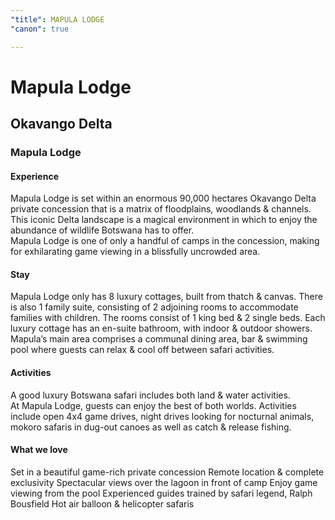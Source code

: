 ```yaml
---
"title": MAPULA LODGE
"canon": true

---
```


# Mapula Lodge
## Okavango Delta
### Mapula Lodge

#### Experience
Mapula Lodge is set within an enormous 90,000 hectares Okavango Delta private concession that is a matrix of floodplains, woodlands &amp; channels.
This iconic Delta landscape is a magical environment in which to enjoy the abundance of wildlife Botswana has to offer.  
Mapula Lodge is one of only a handful of camps in the concession, making for exhilarating game viewing in a blissfully uncrowded area.

#### Stay
Mapula Lodge only has 8 luxury cottages, built from thatch &amp; canvas.  There is also 1 family suite, consisting of 2 adjoining rooms to accommodate families with children.  The rooms consist of 1 king bed &amp; 2 single beds.
Each luxury cottage has an en-suite bathroom, with indoor &amp; outdoor showers.
Mapula’s main area comprises a communal dining area, bar &amp; swimming pool where guests can relax &amp; cool off between safari activities.

#### Activities
A good luxury Botswana safari includes both land &amp; water activities.  
At Mapula Lodge, guests can enjoy the best of both worlds.  Activities include open 4x4 game drives, night drives looking for nocturnal animals, mokoro safaris in dug-out canoes as well as catch &amp; release fishing.


#### What we love
Set in a beautiful game-rich private concession
Remote location &amp; complete exclusivity
Spectacular views over the lagoon in front of camp
Enjoy game viewing from the pool
Experienced guides trained by safari legend, Ralph Bousfield
Hot air balloon &amp; helicopter safaris